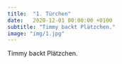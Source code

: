 ```yaml
---
title:  "1. Türchen"
date:   2020-12-01 00:00:00 +0100
subtitle: "Timmy backt Plätzchen."
image: "img/1.jpg"
---
```


Timmy backt Plätzchen.